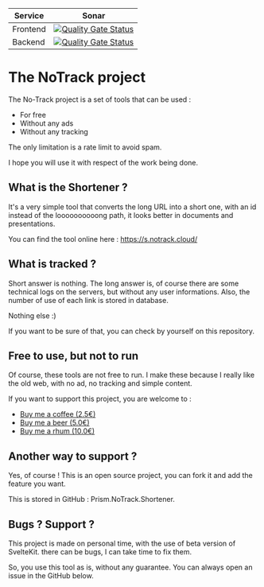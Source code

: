 | Service  | Sonar                                                                                                                                                                                                                               |
|----------|-------------------------------------------------------------------------------------------------------------------------------------------------------------------------------------------------------------------------------------|
| Frontend | [![Quality Gate Status](https://sonarcloud.io/api/project_badges/measure?project=prism-be_Prism.NoTrack.Shortener&metric=alert_status)](https://sonarcloud.io/summary/new_code?id=prism-be_Prism.NoTrack.Shortener)                 |
| Backend  | [![Quality Gate Status](https://sonarcloud.io/api/project_badges/measure?project=prism-be_Prism.NoTrack.Shortener.BackEnd&metric=alert_status)](https://sonarcloud.io/summary/new_code?id=prism-be_Prism.NoTrack.Shortener.BackEnd) |

# The NoTrack project
The No-Track project is a set of tools that can be used :
- For free
- Without any ads
- Without any tracking
  
The only limitation is a rate limit to avoid spam.

I hope you will use it with respect of the work being done.

## What is the Shortener ?
It's a very simple tool that converts the long URL into a short one, with an id instead of the loooooooooong path, it looks better in documents and presentations.

You can find the tool online here : https://s.notrack.cloud/

## What is tracked ?
Short answer is nothing. The long answer is, of course there are some technical logs on the servers, but without any user informations.
Also, the number of use of each link is stored in database.

Nothing else :)

If you want to be sure of that, you can check by yourself on this repository.

## Free to use, but not to run
Of course, these tools are not free to run. I make these because I really like the old web, with no ad, no tracking and simple content.

If you want to support this project, you are welcome to :

- [Buy me a coffee (2.5€)](https://buy.stripe.com/fZe29I2zJ1co9peaEE)
- [Buy me a beer (5.0€)](https://buy.stripe.com/fZebKi7U38EQ9peeUV)
- [Buy me a rhum (10.0€)](https://buy.stripe.com/14k7u23DNcV69pe28a)

## Another way to support ?
Yes, of course ! This is an open source project, you can fork it and add the feature you want.

This is stored in GitHub : Prism.NoTrack.Shortener.

## Bugs ? Support ?
This project is made on personal time, with the use of beta version of SvelteKit. there can be bugs, I can take time to fix them.

So, you use this tool as is, without any guarantee. You can always open an issue in the GitHub below.
